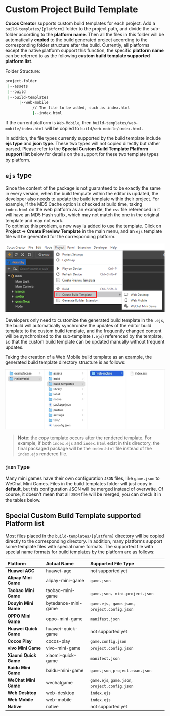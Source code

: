 # Custom Project Build Template

**Cocos Creator** supports custom build templates for each project. Add a `build-templates/[platform]` folder to the project path, and divide the sub-folder according to the **platform name**. Then all the files in this folder will be automatically **copied** to the build generated project according to the corresponding folder structure after the build. Currently, all platforms except the native platform support this function, the specific **platform name** can be referred to as the following **custom build template supported platform list**.

Folder Structure:

```bash
project-folder
 |--assets
 |--build
 |--build-templates
      |--web-mobile
            // The file to be added, such as index.html
            |--index.html
```

If the current platform is `Web-Mobile`, then `build-templates/web-mobile/index.html` will be copied to `build/web-mobile/index.html`.

In addition, the file types currently supported by the build template include **ejs type** and **json type**. These two types will not copied directly but rather parsed. Please refer to the **Special Custom Build Template Platform support list** below for details on the support for these two template types by platform.

## `ejs` type

Since the content of the package is not guaranteed to be exactly the same in every version, when the build template within the editor is updated, the developer also needs to update the build template within their project. For example, if the MD5 Cache option is checked at build time, taking `index.html` on the web platform as an example, the `css` file referenced in it will have an MD5 Hash suffix, which may not match the one in the original template and may not work. <br>
To optimize this problem, a new way is added to use the template. Click on **Project -> Create Preview Template** in the main menu, and an `ejs` template file will be generated for the corresponding platform.

![build template](custom-project-build-template/build-template.png)

Developers only need to customize the generated build template in the `.ejs`, the build will automatically synchronize the updates of the editor build template to the custom build template, and the frequently changed content will be synchronized to the sub-template (`.ejs`) referenced by the template, so that the custom build template can be updated manually without frequent updates.

Taking the creation of a Web Mobile build template as an example, the generated build template directory structure is as follows:

![web-mobile](custom-project-build-template/web-mobile.png)

> **Note**: the copy template occurs after the rendered template. For example, if both `index.ejs` and `index.html` exist in this directory, the final packaged package will be the `index.html` file instead of the `index.ejs` rendered file.

### `json` Type

Many mini games have their own configuration `JSON` files, like `game.json` to WeChat Mini Games. Files in the build templates folder will just copy in **default**, but this configuration JSON will be merged instead of overwrite. Of course, it doesn't mean that all `JSON` file will be merged, you can check it in the tables below.

## Special Custom Build Template supported Platform list

Most files placed in the `build-templates/[platform]` directory will be copied directly to the corresponding directory. In addition, many platforms support some template files with special name formats. The supported file with special name formats for build templates by the platform are as follows:

| Platform | Actual Name | Supported File Type |
| :-------- | :---------- | :----------- |
| **Huawei AGC** | huawei-agc | not supported yet |
| **Alipay Mini Game** | alipay-mini-game | `game.json` |
| **Taobao Mini Game** | taobao-mini-game | `game.json`、`mini.project.json` |
| **Douyin Mini Game** | bytedance-mini-game | `game.ejs`、`game.json`、`project.config.json` |
| **OPPO Mini Game** | oppo-mini-game | `manifest.json` |
| **Huawei Quick Game** | huawei-quick-game | not supported yet |
| **Cocos Play** | cocos-play | `game.config.json` |
| **vivo Mini Game** | vivo-mini-game | `project.config.json` |
| **Xiaomi Quick Game** | xiaomi-quick-game | `manifest.json` |
| **Baidu Mini Game** | baidu-mini-game | `game.json`, `project.swan.json` |
| **WeChat Mini Game** | wechatgame | `game.ejs`, `game.json`, `project.config.json` |
| **Web Desktop** | web-desktop | `index.ejs` |
| **Web Mobile** | web-mobile | `index.ejs` |
| **Native** | native | not supported yet |

<!--
## Customizing `application.js`

All platforms generate a startup script `application.js` after the build. To customize the startup script, there are two ways:

- Refer to the way described at the beginning of this article, place `application.js` in the specified directory and then customize it as needed.
- Click **Project -> Create Build Template** in Creator's top menu bar, then select **application.ejs** to customize the generated `application.ejs` file, and the generated directory will be displayed in the **Console** panel. The `application.ejs` file will be compiled into an `application.js` file when built.

The directory where the `application.ejs` file is located determines the platform on which it will take effect.

- If it is placed in the `build-templates/common` directory, it will take effect for all platforms.
- If it is placed in the `build-templates/{platform}` directory, it will take effect for the specified platform. The `application.ejs` file in this directory is used first when building.

Using the `ejs` method of customization prevents the custom `application.js` from becoming unavailable if the MD5 Cache option is checked during the build. However, it should be noted that since the startup scripts and the engine interface are strongly correlated, it is not possible to ensure that they remain completely unchanged during major iterations of the upgrade, so we will mark any changes in the changelog.
-->